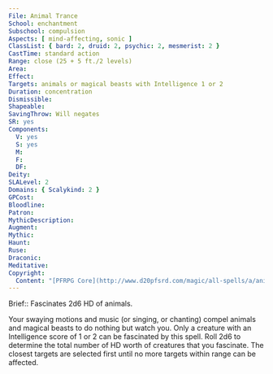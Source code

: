 ```yaml
---
File: Animal Trance
School: enchantment
Subschool: compulsion
Aspects: [ mind-affecting, sonic ]
ClassList: { bard: 2, druid: 2, psychic: 2, mesmerist: 2 }
CastTime: standard action
Range: close (25 + 5 ft./2 levels)
Area: 
Effect: 
Targets: animals or magical beasts with Intelligence 1 or 2
Duration: concentration
Dismissible: 
Shapeable: 
SavingThrow: Will negates
SR: yes
Components:
  V: yes
  S: yes
  M: 
  F: 
  DF: 
Deity: 
SLALevel: 2
Domains: { Scalykind: 2 }
GPCost: 
Bloodline: 
Patron: 
MythicDescription: 
Augment: 
Mythic: 
Haunt: 
Ruse: 
Draconic: 
Meditative: 
Copyright:
  Content: "[PFRPG Core](http://www.d20pfsrd.com/magic/all-spells/a/animal-trance)"
---
```

Brief:: Fascinates 2d6 HD of animals.

Your swaying motions and music (or singing, or chanting) compel animals and magical beasts to do nothing but watch you. Only a creature with an Intelligence score of 1 or 2 can be fascinated by this spell. Roll 2d6 to determine the total number of HD worth of creatures that you fascinate. The closest targets are selected first until no more targets within range can be affected.
